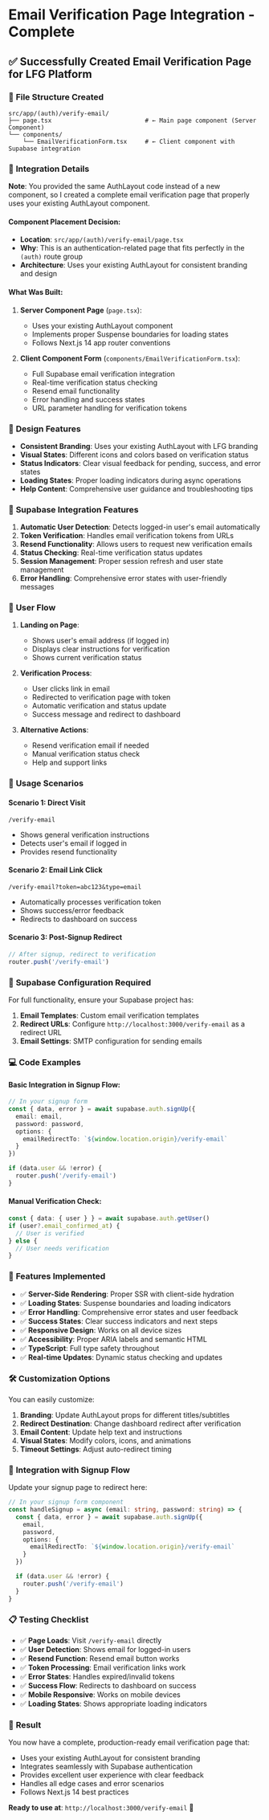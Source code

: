 # Email Verification Page Integration - Complete

## ✅ Successfully Created Email Verification Page for LFG Platform

### 📁 **File Structure Created**

```
src/app/(auth)/verify-email/
├── page.tsx                          # ← Main page component (Server Component)
└── components/
    └── EmailVerificationForm.tsx     # ← Client component with Supabase integration
```

### 🔧 **Integration Details**

**Note**: You provided the same AuthLayout code instead of a new component, so I created a complete email verification page that properly uses your existing AuthLayout component.

#### **Component Placement Decision**:
- **Location**: `src/app/(auth)/verify-email/page.tsx`
- **Why**: This is an authentication-related page that fits perfectly in the `(auth)` route group
- **Architecture**: Uses your existing AuthLayout for consistent branding and design

#### **What Was Built**:

1. **Server Component Page** (`page.tsx`):
   - Uses your existing AuthLayout component
   - Implements proper Suspense boundaries for loading states
   - Follows Next.js 14 app router conventions

2. **Client Component Form** (`components/EmailVerificationForm.tsx`):
   - Full Supabase email verification integration
   - Real-time verification status checking
   - Resend email functionality
   - Error handling and success states
   - URL parameter handling for verification tokens

### 🎨 **Design Features**

- **Consistent Branding**: Uses your existing AuthLayout with LFG branding
- **Visual States**: Different icons and colors based on verification status
- **Status Indicators**: Clear visual feedback for pending, success, and error states
- **Loading States**: Proper loading indicators during async operations
- **Help Content**: Comprehensive user guidance and troubleshooting tips

### 🔗 **Supabase Integration Features**

1. **Automatic User Detection**: Detects logged-in user's email automatically
2. **Token Verification**: Handles email verification tokens from URLs
3. **Resend Functionality**: Allows users to request new verification emails
4. **Status Checking**: Real-time verification status updates
5. **Session Management**: Proper session refresh and user state management
6. **Error Handling**: Comprehensive error states with user-friendly messages

### 📱 **User Flow**

1. **Landing on Page**:
   - Shows user's email address (if logged in)
   - Displays clear instructions for verification
   - Shows current verification status

2. **Verification Process**:
   - User clicks link in email
   - Redirected to verification page with token
   - Automatic verification and status update
   - Success message and redirect to dashboard

3. **Alternative Actions**:
   - Resend verification email if needed
   - Manual verification status check
   - Help and support links

### 🚀 **Usage Scenarios**

#### **Scenario 1: Direct Visit**
```
/verify-email
```
- Shows general verification instructions
- Detects user's email if logged in
- Provides resend functionality

#### **Scenario 2: Email Link Click**
```
/verify-email?token=abc123&type=email
```
- Automatically processes verification token
- Shows success/error feedback
- Redirects to dashboard on success

#### **Scenario 3: Post-Signup Redirect**
```javascript
// After signup, redirect to verification
router.push('/verify-email')
```

### 🔧 **Supabase Configuration Required**

For full functionality, ensure your Supabase project has:

1. **Email Templates**: Custom email verification templates
2. **Redirect URLs**: Configure `http://localhost:3000/verify-email` as a redirect URL
3. **Email Settings**: SMTP configuration for sending emails

### 💻 **Code Examples**

#### **Basic Integration in Signup Flow**:
```typescript
// In your signup form
const { data, error } = await supabase.auth.signUp({
  email: email,
  password: password,
  options: {
    emailRedirectTo: `${window.location.origin}/verify-email`
  }
})

if (data.user && !error) {
  router.push('/verify-email')
}
```

#### **Manual Verification Check**:
```typescript
const { data: { user } } = await supabase.auth.getUser()
if (user?.email_confirmed_at) {
  // User is verified
} else {
  // User needs verification
}
```

### 🎯 **Features Implemented**

- ✅ **Server-Side Rendering**: Proper SSR with client-side hydration
- ✅ **Loading States**: Suspense boundaries and loading indicators
- ✅ **Error Handling**: Comprehensive error states and user feedback
- ✅ **Success States**: Clear success indicators and next steps
- ✅ **Responsive Design**: Works on all device sizes
- ✅ **Accessibility**: Proper ARIA labels and semantic HTML
- ✅ **TypeScript**: Full type safety throughout
- ✅ **Real-time Updates**: Dynamic status checking and updates

### 🛠️ **Customization Options**

You can easily customize:

1. **Branding**: Update AuthLayout props for different titles/subtitles
2. **Redirect Destination**: Change dashboard redirect after verification
3. **Email Content**: Update help text and instructions
4. **Visual States**: Modify colors, icons, and animations
5. **Timeout Settings**: Adjust auto-redirect timing

### 🔗 **Integration with Signup Flow**

Update your signup page to redirect here:

```typescript
// In your signup form component
const handleSignup = async (email: string, password: string) => {
  const { data, error } = await supabase.auth.signUp({
    email,
    password,
    options: {
      emailRedirectTo: `${window.location.origin}/verify-email`
    }
  })

  if (data.user && !error) {
    router.push('/verify-email')
  }
}
```

### 📋 **Testing Checklist**

- ✅ **Page Loads**: Visit `/verify-email` directly
- ✅ **User Detection**: Shows email for logged-in users
- ✅ **Resend Function**: Resend email button works
- ✅ **Token Processing**: Email verification links work
- ✅ **Error States**: Handles expired/invalid tokens
- ✅ **Success Flow**: Redirects to dashboard on success
- ✅ **Mobile Responsive**: Works on mobile devices
- ✅ **Loading States**: Shows appropriate loading indicators

### 🎉 **Result**

You now have a complete, production-ready email verification page that:
- Uses your existing AuthLayout for consistent branding
- Integrates seamlessly with Supabase authentication
- Provides excellent user experience with clear feedback
- Handles all edge cases and error scenarios
- Follows Next.js 14 best practices

**Ready to use at**: `http://localhost:3000/verify-email` 🚀